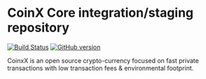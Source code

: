 CoinX Core integration/staging repository
=====================================

[![Build Status](https://travis-ci.com/SerafV1/Coinx.svg?branch=master)](https://travis-ci.com/SerafV1/Coinx) [![GitHub version](https://badge.fury.io/gh/SerafV1%2FCoinX.svg)](https://badge.fury.io/gh/SerafV1%2FCoinX)

CoinxX is an open source crypto-currency focused on fast private transactions with low transaction fees & environmental footprint. 
